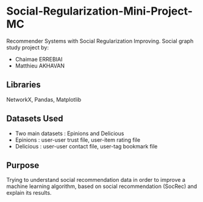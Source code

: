 # Social-Regularization-Mini-Project-MC
 Recommender Systems with Social Regularization Improving.
 Social graph study project by:
+ Chaimae ERREBIAI
+ Matthieu AKHAVAN
## Libraries
NetworkX, Pandas, Matplotlib
## Datasets Used
+ Two main datasets : Epinions and Delicious
+ Epinions : user-user trust file, user-item rating file
+ Delicious : user-user contact file, user-tag bookmark file
## Purpose
Trying to understand social recommendation data in order to improve a machine learning algorithm,
based on social recommendation (SocRec) and explain its results.
